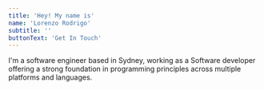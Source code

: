 ```yaml
---
title: 'Hey! My name is'
name: 'Lorenzo Rodrigo'
subtitle: ''
buttonText: 'Get In Touch'
---
```


I'm a software engineer based in Sydney, working as a Software developer offering a strong foundation in programming principles across multiple platforms and languages.
